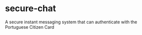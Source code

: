 # secure-chat
A secure instant messaging system that can authenticate with the Portuguese Citizen Card
